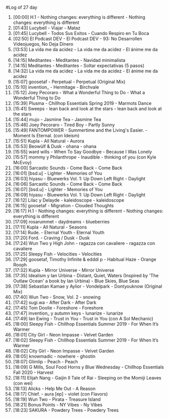 #Log of 27 day

1. [00:00] H.1 - Nothing changes: everything is different - Nothing changes: everything is different
1. [01:43] Lucybell - Viajar - Mataz
1. [01:45] Lucybell - Todos Sus Exitos - Cuando Respiro en Tu Boca
1. [02:50] El Podcast DEV - El Podcast DEV - 93: No Desarrollen Videojuegos, No Deja Dinero
1. [13:53] La vida me da acidez - La vida me da acidez - El ánime me da acidez
1. [14:15] Meditantes - Meditantes - Navidad minimalista
1. [14:15] Meditantes - Meditantes - Soltar expectativas (5 pasos)
1. [14:32] La vida me da acidez - La vida me da acidez - El ánime me da acidez
1. [15:07] goosetaf - Perpetual - Perpetual (Original Mix)
1. [15:10] invention_ - Hermitage - Birchvale
1. [15:12] Joey Pecoraro - What a Wonderful Thing to Do - What a Wonderful Thing to Do
1. [15:39] Plusma - Chillhop Essentials Spring 2019 - Marmots Dance
1. [15:41] Sweeps - lean back and look at the stars - lean back and look at the stars
1. [15:44] mujo - Jasmine Tea - Jasmine Tea
1. [15:46] Joey Pecoraro - Tired Boy - Partly Sunny
1. [15:49] FANTOMPOWER - Summertime and the Living's Easier. - Moment Is Eternal. (con Ideism)
1. [15:51] Kupla - All Natural - Aurora
1. [15:53] Beowülf & Dusk - ohana - ohana
1. [15:55] ward wills - When To Say Goodbye - Because I Was Lonely
1. [15:57] mommy y Philanthrope - Inaudible - thinking of you (con Kyle McEvoy)
1. [16:00] Sarcastic Sounds - Come Back - Come Back
1. [16:01] [bsd.u] - Lighter - Memories of You
1. [16:03] hiyasu - Bluewerks Vol. 1: Up Down Left Right - Daylight
1. [16:06] Sarcastic Sounds - Come Back - Come Back
1. [16:07] [bsd.u] - Lighter - Memories of You
1. [16:09] hiyasu - Bluewerks Vol. 1: Up Down Left Right - Daylight
1. [16:12] Lilac y Delayde - kaleidoscope - kaleidoscope
1. [16:15] goosetaf - Migration - Clouded Thoughts
1. [16:17] H.1 - Nothing changes: everything is different - Nothing changes: everything is different
1. [17:09] rosarummet - daydreams - blueberries
1. [17:11] Kupla - All Natural - Seasons
1. [17:14] Rude. - Eternal Youth - Eternal Youth
1. [17:20] Ford. - Craving / Dusk - Dusk
1. [17:24] Wun Two y High John - ragazza con cavaliere - ragazza con cavaliere
1. [17:25] Sleepy Fish - Velocities - Velocities
1. [17:29] goosetaf, Timothy Infinite & edddi p - Habitual Haze - Orange Rooph
1. [17:32] Kupla - Mirror Universe - Mirror Universe
1. [17:35] Idealism y Ian Urbina - Distant, Quiet, Waters (Inspired by 'The Outlaw Ocean' a book by Ian Urbina) - Blue Skies, Blue Seas
1. [17:38] Sebastian Kamae y Aylior - Vondelpark - Dontyouknow (Original Mix)
1. [17:40] Wun Two - Snow, Vol. 2 - snowing
1. [17:42] sugi.wa - After Dark - After Dark
1. [17:45] Tom Doolie - Foreshore - Foreshore
1. [17:47] invention_ y autumn keys - lunarize - lunarize
1. [17:49] Ian Ewing - Trust in You - Trust in You (con A Sol Mechanic)
1. [18:00] Sleepy Fish - Chillhop Essentials Summer 2019 - For When It’s Warmer
1. [18:01] City Girl - Neon Impasse - Velvet Garden
1. [18:02] Sleepy Fish - Chillhop Essentials Summer 2019 - For When It’s Warmer
1. [18:02] City Girl - Neon Impasse - Velvet Garden
1. [18:05] knowmadic - nowhere - ghostin
1. [18:07] Glimlip - Peach - Peach
1. [18:09] G Mills, Soul Food Horns y Blue Wednesday - Chillhop Essentials Fall 2020 - Harvest
1. [18:11] Elijah Nang - Gaijin II Tale of Rai - Sleeping on the Momiji Leaves (con wei)
1. [18:13] Alicks - Help Me Out - A Reason
1. [18:17] Chief. - aura [ep] - violet (con Flavors)
1. [18:19] Wun Two - Pirata - Treasure Island
1. [18:21] Bonus Points - NY Vibes - Ny Vibes
1. [18:23] SAKURA - Powdery Trees - Powdery Trees
